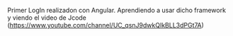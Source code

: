 Primer LogIn realizadon con Angular. Aprendiendo a usar dicho framework y viendo el video de Jcode (https://www.youtube.com/channel/UC_qsnJ9dwkQIkBLL3dPGt7A)
